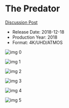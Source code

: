 # The Predator

[Discussion Post](https://www.avsforum.com/threads/bass-eq-for-filtered-movies.2995212/post-57232672)

* Release Date: 2018-12-18
* Production Year: 2018
* Format: 4K/UHD/ATMOS

![img 0](https://i.imgur.com/m8aYU00.jpg)

![img 1](https://i.imgur.com/J10i0xk.jpg)

![img 2](https://i.imgur.com/2WFEuGr.jpg)

![img 3](https://i.imgur.com/qyCS7ZD.jpg)

![img 4](https://i.imgur.com/SrdGWgi.jpg)

![img 5](https://i.imgur.com/qj7nmkQ.jpg)

